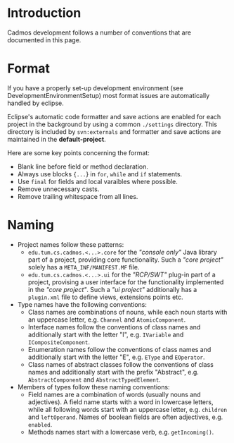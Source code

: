 # Introduction #

Cadmos development follows a number of conventions that are documented in this page.

# Format #
If you have a properly set-up development environment (see DevelopmentEnvironmentSetup) most format issues are automatically handled by eclipse.

Eclipse's automatic code formatter and save actions are enabled for each project in the background by using a common `./settings` directory.
This directory is included by `svn:externals` and formatter and save actions are maintained in the **default-project**.

Here are some key points concerning the format:
  * Blank line before field or method declaration.
  * Always use blocks `{...`} in `for`, `while` and `if` statements.
  * Use `final` for fields and local varaibles where possible.
  * Remove unnecessary casts.
  * Remove trailing whitespace from all lines.

# Naming #
  * Project names follow these patterns:
    * `edu.tum.cs.cadmos.<...>.core` for the _"console only"_ Java library part of a project, providing core functionality. Such a _"core project"_ solely has a `META_INF/MANIFEST.MF` file.
    * `edu.tum.cs.cadmos.<...>.ui` for the _"RCP/SWT"_ plug-in part of a project, provising a user interface for the functionality implemented in the _"core project"_. Such a _"ui project"_ additionally has a `plugin.xml` file to define views, extensions points etc.
  * Type names have the following conventions:
    * Class names are combinations of nouns, while each noun starts with an uppercase letter, e.g. `Channel` and `AtomicComponent`.
    * Interface names follow the conventions of class names and additionally start with the letter "I", e.g. `IVariable` and `ICompositeComponent`.
    * Enumeration names follow the conventions of class names and additionally start with the letter "E", e.g. `EType` and `EOperator`.
    * Class names of abstract classes follow the conventions of class names and additionally start with the prefix "Abstract", e.g. `AbstractComponent` and `AbstractTypedElement`.
  * Members of types follow these naming conventions:
    * Field names are a combination of words (usually nouns and adjectives). A field name starts with a word in lowercase letters, while all following words start with an uppercase letter, e.g. `children` and `leftOperand`. Names of boolean fields are often adjectives, e.g. `enabled`.
    * Methods names start with a lowercase verb, e.g. `getIncoming()`.